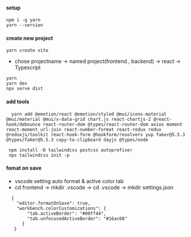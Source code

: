 #### setup
````
npm i -g yarn
yarn --version
````
#### create new project
````
yarn create vite
````
 - chose projectname -> named project(frontend , backend) -> react -> Typescript
 ````
yarn
yarn dev
npx serve dist
````
#### add tools
````
  yarn add @emotion/react @emotion/styled @mui/icons-material @mui/material @mui/x-data-grid chart.js react-chartjs-2 @react-hook/debounce react-router-dom @types/react-router-dom axios moment react-moment url-join react-number-format react-redux redux @reduxjs/toolkit react-hook-form @hookform/resolvers yup faker@5.5.3 @types/faker@5.5.3 copy-to-clipboard dayjs @types/node
````
```` 
 npm install -D tailwindcss postcss autoprefixer
 npx tailwindcss init -p
````
#### fomat on save

- vscode setting auto format & active color tab
- cd frontend -> mkdir .vscode -> cd .vscode -> mkdir settings.json

````
  {
    "editor.formatOnSave": true,
    "workbench.colorCustomizations": {
        "tab.activeBorder": "#00ff44",
        "tab.unfocusedActiveBorder": "#16ac08"
      }
   }
````

